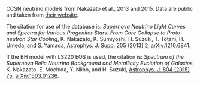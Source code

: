 CCSN neutrino models from Nakazato et al., 2013 and 2015. Data are public and
taken from [their website](http://asphwww.ph.noda.tus.ac.jp/snn/).

The citation for use of the database is: *Supernova Neutrino Light Curves and
Spectra for Various Progenitor Stars: From Core Collapse to Proto-neutron Star
Cooling*, K. Nakazato, K. Sumiyoshi, H. Suzuki, T. Totani, H. Umeda, and S.
Yamada, [Astrophys. J. Supp. 205 (2013)
2](http://dx.doi.org/10.1088/0067-0049/205/1/2), [arXiv:1210.6841](http://arxiv.org/abs/1210.6841).

If the BH model with LS220 EOS is used, the citation is: *Spectrum of the
Supernova Relic Neutrino Background and Metallicity Evolution of Galaxies*, 
K. Nakazato, E. Mochida, Y. Niino, and H. Suzuki, 
[Astrophys. J. 804 (2015) 75](http://dx.doi.org/10.1088/0004-637X/804/1/75), [arXiv:1503.01236](http://arxiv.org/abs/1503.01236).
